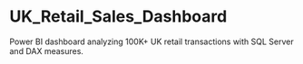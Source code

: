 # UK_Retail_Sales_Dashboard
Power BI dashboard analyzing 100K+ UK retail transactions with SQL Server and DAX measures.
